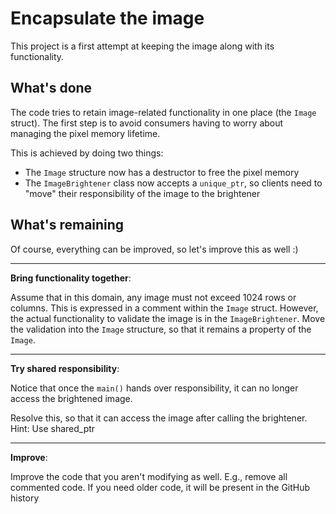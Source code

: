 # Encapsulate the image

This project is a first attempt at keeping the image along with its functionality.

## What's done

The code tries to retain image-related functionality in one place (the `Image` struct).
The first step is to avoid consumers having to worry about managing the pixel memory lifetime.

This is achieved by doing two things:
- The `Image` structure now has a destructor to free the pixel memory
- The `ImageBrightener` class now accepts a `unique_ptr`, so clients need to "move" their responsibility of the image to the brightener

## What's remaining

Of course, everything can be improved, so let's improve this as well :)

---

**Bring functionality together**:

Assume that in this domain, any image must not exceed 1024 rows or columns.
This is expressed in a comment within the `Image` struct.
However, the actual functionality to validate the image is in the `ImageBrightener`.
Move the validation into the `Image` structure, so that it remains a property of the `Image`.

---

**Try shared responsibility**:

Notice that once the `main()` hands over responsibility, it can no longer access the brightened image.

Resolve this, so that it can access the image after calling the brightener.
Hint: Use shared_ptr

---

**Improve**:

Improve the code that you aren't modifying as well. E.g., remove all commented code.
If you need older code, it will be present in the GitHub history
